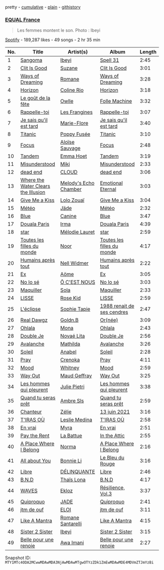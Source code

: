 pretty - [cumulative](/playlists/cumulative/37i9dQZF1DX4kZR8vL5oVX.md) - [plain](/playlists/plain/37i9dQZF1DX4kZR8vL5oVX) - [githistory](https://github.githistory.xyz/mackorone/spotify-playlist-archive/blob/main/playlists/plain/37i9dQZF1DX4kZR8vL5oVX)

### [EQUAL France](https://open.spotify.com/playlist/37i9dQZF1DX4kZR8vL5oVX)

> Les femmes montent le son\. Photo : Ibeyi

[Spotify](https://open.spotify.com/user/spotify) - 189,287 likes - 49 songs - 2 hr 35 min

| No. | Title | Artist(s) | Album | Length |
|---|---|---|---|---|
| 1 | [Sangoma](https://open.spotify.com/track/729WnoXA7mkkO2prQoXSvI) | [Ibeyi](https://open.spotify.com/artist/5Q8NEHGX70m1kkojbtm8wa) | [Spell 31](https://open.spotify.com/album/6STKW3SGtdk3Gy2QrDuO5m) | 2:45 |
| 2 | [Clit Is Good](https://open.spotify.com/track/162VxrGfWcY4uE0LW6jbeQ) | [Suzane](https://open.spotify.com/artist/00CTomLgA78xvwEwL0woWx) | [Clit Is Good](https://open.spotify.com/album/1MzcGJruvNRVX49q5ZR9wt) | 3:01 |
| 3 | [Ways of Dreaming](https://open.spotify.com/track/1jkD185V875tmtftU4iIGu) | [Romane](https://open.spotify.com/artist/0n4XFcBXIvCkXZdXQFMigW) | [Ways of Dreaming](https://open.spotify.com/album/7gXGdzmzPopXfwRwrOP2iQ) | 3:28 |
| 4 | [Horizon](https://open.spotify.com/track/0IhP65g9X82qPRb2bYGunO) | [Coline Rio](https://open.spotify.com/artist/0avwZ2v9jOgVLB1IfimwdA) | [Horizon](https://open.spotify.com/album/3J9bxDC6kdRXJDopIvb9cQ) | 3:18 |
| 5 | [Le goût de la fête](https://open.spotify.com/track/4fvU90Xl749WNKHpfw4X28) | [Owlle](https://open.spotify.com/artist/05jcn5u3ZDqfA1QfdKx2Y8) | [Folle Machine](https://open.spotify.com/album/2fsg4GacNJr2f4PNfrvjJV) | 3:32 |
| 6 | [Rappelle\-toi](https://open.spotify.com/track/6UPqTbjum0HtiaJyar0tJi) | [Les Frangines](https://open.spotify.com/artist/2sYOUJa6fNc4ke4Zo6EkZ4) | [Rappelle\-toi](https://open.spotify.com/album/2TAvJPs4E1kYFndE2Nq49t) | 3:07 |
| 7 | [Je sais qu'il est tard](https://open.spotify.com/track/15ZsveLyDAOTbw1kK7ldsI) | [Marie\-Flore](https://open.spotify.com/artist/3bM1MZ42q6lUJqHDaDwcKr) | [Je sais qu'il est tard](https://open.spotify.com/album/3L9zRjwao0Nag74lX7fdkc) | 3:40 |
| 8 | [Titanic](https://open.spotify.com/track/6jDjpymppH9NCctpXhqY5Q) | [Poppy Fusée](https://open.spotify.com/artist/5IFUbcd4w9UlVpsMNfY4FT) | [Titanic](https://open.spotify.com/album/2WBuGbz4Yow819X0fddhCy) | 3:10 |
| 9 | [Focus](https://open.spotify.com/track/64PU8rTy4xLgOVaea3U7bq) | [Aloïse Sauvage](https://open.spotify.com/artist/5LYSuLVsB6OVxkDY107AyQ) | [Focus](https://open.spotify.com/album/70IMg0I6RndR161BsTJvrJ) | 2:48 |
| 10 | [Tandem](https://open.spotify.com/track/6EpXkYDIjzUnJlXzJuQIXE) | [Emma Hoet](https://open.spotify.com/artist/2XPd4InVAVACQRNm6DLIz9) | [Tandem](https://open.spotify.com/album/0xW35d2VzLZaCiIeG4BLRs) | 3:19 |
| 11 | [Misunderstood](https://open.spotify.com/track/4cd2bB36S1dcP88xNZnY3p) | [Miki](https://open.spotify.com/artist/55Dacc2jL4tgb6Af23NlF6) | [Misunderstood](https://open.spotify.com/album/6ju1O90njqELb8iVbc2bOh) | 2:33 |
| 12 | [dead end](https://open.spotify.com/track/1lnjoZ0B7L2qNpqqt9O7DN) | [CLOUD](https://open.spotify.com/artist/13acIjnkmm2EL9yODeuFRd) | [dead end](https://open.spotify.com/album/0J5ZEh8YWFejDZISf9xeWY) | 3:06 |
| 13 | [Where the Water Clears the Illusion](https://open.spotify.com/track/2EBJTMHxHv5YqX6Q7SA1Hg) | [Melody's Echo Chamber](https://open.spotify.com/artist/1S0vL284jxZYKtZQ2jsQ2X) | [Emotional Eternal](https://open.spotify.com/album/0GXQpIFaT0uAi4y59t4nKg) | 3:03 |
| 14 | [Give Me a Kiss](https://open.spotify.com/track/4KACV2cI5E9qOn6POkKR0p) | [Lolo Zouaï](https://open.spotify.com/artist/2qDIR2WlcW3llkGqJWg9VJ) | [Give Me a Kiss](https://open.spotify.com/album/4CgxcL3TNmZhrkSxkytcOU) | 3:04 |
| 15 | [Météo](https://open.spotify.com/track/0Ynw7RXjW3LMNN5niLnIBb) | [Jäde](https://open.spotify.com/artist/52CEzAtIDEJInO8yL0blFB) | [Météo](https://open.spotify.com/album/4QTDFBSQCU6BLq5NHR3lXS) | 2:32 |
| 16 | [Blue](https://open.spotify.com/track/0zMSLABV6KfnWvczaflsce) | [Canine](https://open.spotify.com/artist/3kiyYrFoBWmWoUyxbSOFAR) | [Blue](https://open.spotify.com/album/6ITvMudbZkQWn9BqfypNl2) | 3:47 |
| 17 | [Douala Paris](https://open.spotify.com/track/42kh2WdmWOoMGeWNpBz9n2) | [Irma](https://open.spotify.com/artist/7KTLYKJhcUOMgNgayxBj9f) | [Douala Paris](https://open.spotify.com/album/2zHI3b0XsOELUcXhUNdMly) | 4:39 |
| 18 | [star](https://open.spotify.com/track/0S3kfGBwGxLVltuzHgeaRY) | [Mélodie Lauret](https://open.spotify.com/artist/4gceoi6b3eqGyx9dLQU1S4) | [star](https://open.spotify.com/album/7LfjbYGdktCKW8cJ7yOR2p) | 2:59 |
| 19 | [Toutes les filles du monde](https://open.spotify.com/track/2Q8mLwujr7bBIv8Tffyf2e) | [Noor](https://open.spotify.com/artist/3fguWOo99xwsT4VgVeSvJO) | [Toutes les filles du monde](https://open.spotify.com/album/4TammVPdGukFclzoOpaBPz) | 4:17 |
| 20 | [Humains après tout](https://open.spotify.com/track/1SddnrGqOScznWZNnhWnv8) | [Nell Widmer](https://open.spotify.com/artist/3Wt1O2klP0ptRHnUwBjQx2) | [Humains après tout](https://open.spotify.com/album/32C0qziCh9lCnOujTtF3gd) | 2:22 |
| 21 | [Ex](https://open.spotify.com/track/5rgnTnbWJs6SDx1WUgVOA2) | [Aöme](https://open.spotify.com/artist/2ylIlV0oukLVNOjsqv6HI8) | [Ex](https://open.spotify.com/album/6fu6Z2fzfkKjorhj9b0rHT) | 3:05 |
| 22 | [No lo sé](https://open.spotify.com/track/6pPB7jt4eQ0mL7rqfIWYtq) | [Õ C'EST NOUS](https://open.spotify.com/artist/0IzB1ub5ovEuxkmUErYxVI) | [No lo sé](https://open.spotify.com/album/2uGpAuBptaw8QoWxLKDmKy) | 3:03 |
| 23 | [Maquiller](https://open.spotify.com/track/0kSlKM6oCLbpmpHXf3JCAT) | [Sola](https://open.spotify.com/artist/0UTolPLHS3Il6Pz2DrnXVV) | [Maquiller](https://open.spotify.com/album/0Ii2tDoeGbMmzSnbBF9yv0) | 2:33 |
| 24 | [LISSE](https://open.spotify.com/track/3775FoxtqFWzF6b2l2SOUH) | [Rose Kid](https://open.spotify.com/artist/58ax9rY6aq0Tu6UZLcUfPC) | [LISSE](https://open.spotify.com/album/353NSC7MnUdGjl8WhW2xGh) | 2:59 |
| 25 | [L'éclipse](https://open.spotify.com/track/49ZeB2EWC17mbBFa6jgbbD) | [Sophie Tapie](https://open.spotify.com/artist/4l7xxKksMSxsKFSVcs5mPg) | [1988 renait de ses cendres](https://open.spotify.com/album/0NeRgcgokXt0JzKl5mDbmo) | 2:47 |
| 26 | [Real Dawgz](https://open.spotify.com/track/5zpTf2sn6BGjPVLi1pEOvo) | [Goldn.B](https://open.spotify.com/artist/4gGacdwZmUxzVWDOoGMomn) | [Or\(née\)](https://open.spotify.com/album/66i0k01MnJRSOALLcsu99J) | 3:09 |
| 27 | [Ohlala](https://open.spotify.com/track/5uecTmnXKJlN6BfKUPCMpj) | [Mona](https://open.spotify.com/artist/2HiHS5or1fkg5mK355YGZj) | [Ohlala](https://open.spotify.com/album/6Ag2gD0bir2FPITJkXb4st) | 2:43 |
| 28 | [Double Je](https://open.spotify.com/track/3vBcdfej8lkq8ngbyZgaFT) | [Novaé Lita](https://open.spotify.com/artist/1tZ9lQ62KmVFephCl3hfB6) | [Double Je](https://open.spotify.com/album/7em472fNWAFqr7hEbrKcG8) | 2:56 |
| 29 | [Avalanche](https://open.spotify.com/track/03xPGqhzSxcTGtWQYdE0RG) | [Mathilda](https://open.spotify.com/artist/3G3kiaWiTm0mUdzujLRuji) | [Avalanche](https://open.spotify.com/album/78D5bJfpIQi6bEUM0ev4Nw) | 3:26 |
| 30 | [Soleil](https://open.spotify.com/track/5VtPuwaNoq7gxHYcCWgQtZ) | [Anabel](https://open.spotify.com/artist/50L9hhqxqvBX5FjcBV5t8P) | [Soleil](https://open.spotify.com/album/452Q4zRAxyQrXqsdVkTOYb) | 2:28 |
| 31 | [Pray](https://open.spotify.com/track/5fmvEa7HzgGvPZLhw1xUW0) | [Crenoka](https://open.spotify.com/artist/3OOzuCj2DqT9SsgLVjuknP) | [Pray](https://open.spotify.com/album/2WEhybgGVCvV6rke37bTj8) | 4:11 |
| 32 | [Mood](https://open.spotify.com/track/0sQusMMO2VFuNanDd6OEZi) | [Whitney](https://open.spotify.com/artist/5w5MVvOJSu0nGTFRkkc69W) | [Mood](https://open.spotify.com/album/0oezUGAZfVCJPN0rPKCqqS) | 2:59 |
| 33 | [Way Out](https://open.spotify.com/track/512BfP43SrXqz4lQ6GzuIu) | [Maud Geffray](https://open.spotify.com/artist/0PyyoamnJX4tdrSf8r6dij) | [Way Out](https://open.spotify.com/album/63CM544lHUvy2DGxEe0BaC) | 3:25 |
| 34 | [Les hommes qui pleurent](https://open.spotify.com/track/7n8Hc3LcckhlYSmMBoIPPL) | [Julie Pietri](https://open.spotify.com/artist/4siBlVknVhh8jtVy9jHsDG) | [Les hommes qui pleurent](https://open.spotify.com/album/4wKUfMOqhqoUuYYoc9092p) | 3:38 |
| 35 | [Quand tu seras prêt](https://open.spotify.com/track/5iC10KhW2TH1P3YtqzAzb7) | [Ambre Sls](https://open.spotify.com/artist/3cMsbhJUy9mujVSPtMzxe9) | [Quand tu seras prêt](https://open.spotify.com/album/5MiMWYWsMk3KVn1o4m2Byf) | 2:59 |
| 36 | [Chanteur](https://open.spotify.com/track/3HWjP56rjDgh37w6Y5rTgf) | [Zélie](https://open.spotify.com/artist/0TGeOStDbxqVi8UJdBQsEx) | [13 juin 2021](https://open.spotify.com/album/1ecFixXc3NkiBdVoTf8HOg) | 3:16 |
| 37 | [T'IRAS OÙ](https://open.spotify.com/track/5Xcpr8Dkat1vI4MUdIm4KV) | [Leslie Medina](https://open.spotify.com/artist/6v4kwEeHOGcxcS9PtYAoYN) | [T'IRAS OÙ](https://open.spotify.com/album/3LxUUZBaAfoKpDSXWppLbk) | 2:58 |
| 38 | [En vrai](https://open.spotify.com/track/7xSSggcH3eyq3drcXLm7IL) | [Myra](https://open.spotify.com/artist/0CREEnqrPXZUTyHKATsUWE) | [En vrai](https://open.spotify.com/album/4YMqcQqGuONqWkXpNahXLe) | 2:51 |
| 39 | [Pay the Rent](https://open.spotify.com/track/4ZmU90qeI1vRuUoGAcmfu4) | [La Battue](https://open.spotify.com/artist/1beQgGMe1g3tnaTa2lwMnL) | [In the Attic](https://open.spotify.com/album/5lOUNMITlbR9GzOqWiMLOM) | 2:55 |
| 40 | [A Place Where I Belong](https://open.spotify.com/track/7ai5SN91E6X2ps4VeZaVMu) | [Norma](https://open.spotify.com/artist/64W7eG9PeOeb07AsgllbZV) | [A Place Where I Belong](https://open.spotify.com/album/0Eu6w71fErIA4zNcNBztrX) | 2:16 |
| 41 | [All about You](https://open.spotify.com/track/4VaHgBmYEJbOjbdUGq2irJ) | [Bonnie Li](https://open.spotify.com/artist/1mswgtBZE0xMQkJU4NhWpH) | [Le Bleu du Rouge](https://open.spotify.com/album/4GhxCRcuL82Y0SOyrhLjB8) | 3:16 |
| 42 | [Libre](https://open.spotify.com/track/1d8NqBBBxXeaNMJ7XTOdCY) | [DÉLINQUANTE](https://open.spotify.com/artist/4uygGiozRtFse8xVXZTDwM) | [Libre](https://open.spotify.com/album/4m9jgGzDEXgF3jl75N9MoD) | 2:46 |
| 43 | [B.N.D](https://open.spotify.com/track/1gFdkINI7LAJbMIibJEU90) | [Thaïs Lona](https://open.spotify.com/artist/4p4EZdDlVzZsBwyt8NfX9S) | [B.N.D](https://open.spotify.com/album/5ICarjTirws8nlQEHSNoE8) | 4:17 |
| 44 | [WAVES](https://open.spotify.com/track/0wC6rLtsUh6LgqCmN2ZGLw) | [Ekloz](https://open.spotify.com/artist/3FlxOuTKmjE9AV3SfMudyw) | [Résilience, Vol.3](https://open.spotify.com/album/0zMvYCTUdRTYKvpAsYCmvq) | 3:37 |
| 45 | [Quiproquo](https://open.spotify.com/track/3qLnoHeoYuBI8279bsbN0x) | [JADE](https://open.spotify.com/artist/1O6n6qqb7yPzzMeBq7Ytwl) | [Quiproquo](https://open.spotify.com/album/0MuO5NKm5kU9INX9tKEJAr) | 2:41 |
| 46 | [jtm de ouf](https://open.spotify.com/track/5RETH5olIVxF5otLezKqbh) | [ELOI](https://open.spotify.com/artist/5J65ukR6WWDkuRrqYa4Knl) | [jtm de ouf](https://open.spotify.com/album/4RspWUPtIKPBXU4WzwEho2) | 3:11 |
| 47 | [Like A Mantra](https://open.spotify.com/track/1oi4YveFA1R1rzpg3PjMrr) | [Romane Santarelli](https://open.spotify.com/artist/0yQ9z8ic7T2OpRCtJVFyEN) | [Like A Mantra](https://open.spotify.com/album/7634WuMZaOeHKmj7AlKThD) | 4:15 |
| 48 | [Sister 2 Sister](https://open.spotify.com/track/4In5YLF0CjSRIvTqD7k0Mg) | [Ibeyi](https://open.spotify.com/artist/5Q8NEHGX70m1kkojbtm8wa) | [Sister 2 Sister](https://open.spotify.com/album/05laAXb0YBC13y2z375EZj) | 3:15 |
| 49 | [Belle pour une renoie](https://open.spotify.com/track/14UChneY1Dj9AqlhaxGxh6) | [Awa Imani](https://open.spotify.com/artist/25b5cIThNFVHmLF2DQ814i) | [Belle pour une renoie](https://open.spotify.com/album/3jOKcUX2Bi1R2kKD5tURNB) | 2:27 |

Snapshot ID: `MTY1MTc4ODA2MCwwMDAwMDA3NjAwMDAwMTgwOTYzZDk1ZmEwMDAwMDE4MDVmZTJmYzBi`
